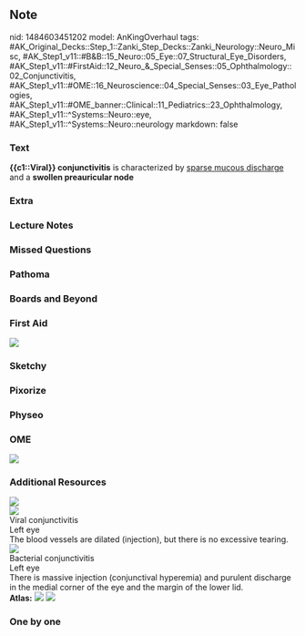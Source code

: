 ## Note
nid: 1484603451202
model: AnKingOverhaul
tags: #AK_Original_Decks::Step_1::Zanki_Step_Decks::Zanki_Neurology::Neuro_Misc, #AK_Step1_v11::#B&B::15_Neuro::05_Eye::07_Structural_Eye_Disorders, #AK_Step1_v11::#FirstAid::12_Neuro_&_Special_Senses::05_Ophthalmology::02_Conjunctivitis, #AK_Step1_v11::#OME::16_Neuroscience::04_Special_Senses::03_Eye_Pathologies, #AK_Step1_v11::#OME_banner::Clinical::11_Pediatrics::23_Ophthalmology, #AK_Step1_v11::^Systems::Neuro::eye, #AK_Step1_v11::^Systems::Neuro::neurology
markdown: false

### Text
<div>
  <b>{{c1::Viral}} conjunctivitis</b> is characterized by <u>sparse
  mucous discharge</u> and a <b>swollen preauricular node</b>
</div>

### Extra


### Lecture Notes


### Missed Questions


### Pathoma


### Boards and Beyond


### First Aid
<img src="tmpvY7AkJ.png">

### Sketchy


### Pixorize


### Physeo


### OME
<div class="ome-widget">
  <a href=
  "https://onlinemeded.org/spa/pediatrics/ophthalmology/acquire?ref=anki">
  <img src="_OME_AnkiFlashcards_Lesson_2.png"></a>
</div>

### Additional Resources
<img src="paste-b4624ec8d89ea0e956c4cbd23f35ffef979f6d6e.jpg">
<div><img src="big_58808a83cb4bb.jpg"></div>
<div>
  <div>
    <div>
      Viral conjunctivitis
    </div>
  </div>
  <div>
    <div>
      <div>
        Left eye
      </div>
      <div>
        The blood vessels are dilated (injection), but there is no
        excessive tearing.
      </div>
    </div>
  </div>
</div>
<div><img src="big_588085fea3b7c.jpg"></div>
<div>
  <div>
    <div>
      Bacterial conjunctivitis
    </div>
  </div>
  <div>
    <div>
      <div>
        Left eye
      </div>
      <div>
        There is massive injection (conjunctival hyperemia) and
        purulent discharge in the medial corner of the eye and the
        margin of the lower lid.
      </div>
    </div>
  </div>
</div><b>Atlas:</b> <img src="tmpV62ifa.png"> <img src=
"tmplZBnpg.png">

### One by one

